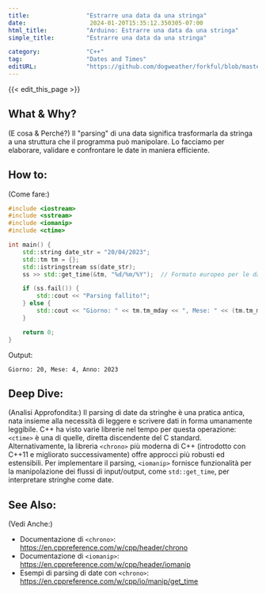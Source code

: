 ```yaml
---
title:                "Estrarre una data da una stringa"
date:                  2024-01-20T15:35:12.350305-07:00
html_title:           "Arduino: Estrarre una data da una stringa"
simple_title:         "Estrarre una data da una stringa"

category:             "C++"
tag:                  "Dates and Times"
editURL:              "https://github.com/dogweather/forkful/blob/master/content/it/cpp/parsing-a-date-from-a-string.md"
---
```


{{< edit_this_page >}}

## What & Why?
(E cosa & Perché?)
Il "parsing" di una data significa trasformarla da stringa a una struttura che il programma può manipolare. Lo facciamo per elaborare, validare e confrontare le date in maniera efficiente.

## How to:
(Come fare:)
```C++
#include <iostream>
#include <sstream>
#include <iomanip>
#include <ctime>

int main() {
    std::string date_str = "20/04/2023";
    std::tm tm = {};
    std::istringstream ss(date_str);
    ss >> std::get_time(&tm, "%d/%m/%Y");  // Formato europeo per le date DD/MM/YYYY

    if (ss.fail()) {
        std::cout << "Parsing fallito!";
    } else {
        std::cout << "Giorno: " << tm.tm_mday << ", Mese: " << (tm.tm_mon + 1) << ", Anno: " << (1900 + tm.tm_year);
    }

    return 0;
}
```
Output:
```
Giorno: 20, Mese: 4, Anno: 2023
```

## Deep Dive:
(Analisi Approfondita:)
Il parsing di date da stringhe è una pratica antica, nata insieme alla necessità di leggere e scrivere dati in forma umanamente leggibile. C++ ha visto varie librerie nel tempo per questa operazione: `<ctime>` è una di quelle, diretta discendente del C standard. Alternativamente, la libreria `<chrono>` più moderna di C++ (introdotto con C++11 e migliorato successivamente) offre approcci più robusti ed estensibili. Per implementare il parsing, `<iomanip>` fornisce funzionalità per la manipolazione dei flussi di input/output, come `std::get_time`, per interpretare stringhe come date.

## See Also:
(Vedi Anche:)

- Documentazione di `<chrono>`: https://en.cppreference.com/w/cpp/header/chrono
- Documentazione di `<iomanip>`: https://en.cppreference.com/w/cpp/header/iomanip
- Esempi di parsing di date con `<chrono>`: https://en.cppreference.com/w/cpp/io/manip/get_time
